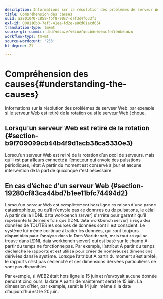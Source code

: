 ```yaml
---
description: Informations sur la résolution des problèmes de serveur Web, par exemple si le serveur Web est retiré de la rotation ou si le serveur Web échoue.
title: Compréhension des causes
uuid: a2801040-c859-4bf8-90d7-daf3d4f633f3
exl-id: 008116b0-7ef5-41ee-bd2e-a86d61acd634
translation-type: tm+mt
source-git-commit: d9df90242ef96188f4e4b5e6d04cfef196b0a628
workflow-type: tm+mt
source-wordcount: '263'
ht-degree: 2%

---
```


# Compréhension des causes{#understanding-the-causes}

Informations sur la résolution des problèmes de serveur Web, par exemple si le serveur Web est retiré de la rotation ou si le serveur Web échoue.

## Lorsqu&#39;un serveur Web est retiré de la rotation {#section-b9f709099cb44b4f9d1acb38ca5330e3}

Lorsqu’un serveur Web est retiré de la rotation d’un pool de serveurs, mais qu’il est par ailleurs connecté à l’émetteur qui envoie des pulsations périodiques, l’état A partir du moment est conservé à jour et aucune intervention de la part de quiconque n’est nécessaire.

## En cas d&#39;échec d&#39;un serveur Web {#section-19280cf83ca44bd7b1ee11bfc74494d2}

Lorsqu&#39;un serveur Web est complètement hors ligne en raison d&#39;une panne catastrophique, ou qu&#39;il n&#39;envoie pas de données ou de pulsations, le délai A partir de la [!DNL data workbench server] s&#39;arrête pour garantir qu&#39;il représente la dernière fois que [!DNL data workbench server] a reçu des données de TOUTES les sources de données dont il est conscient. Le système lui-même continue à traiter les données, qui sont toujours disponibles pour l’analyse dans le Data Workbench, mais tout ce qui se trouve dans [!DNL data workbench server] qui est basé sur le champ A partir du temps ne fonctionne pas. Par exemple, l’attribut A partir du temps déclenche le rapports et est utilisé pour créer de nombreuses dimensions dérivées dans le système. Lorsque l’attribut A partir du moment s’est arrêté, le rapports n’est pas déclenché et ces dimensions dérivées particulières ne sont pas disponibles.

Par exemple, si WEB2 était hors ligne le 15 juin et n’envoyait aucune donnée pendant cinq jours, la date A partir de maintenant serait le 15 juin. La dimension d’hier, par exemple, serait le 14 juin, même si la date d’aujourd’hui est le 20 juin.
